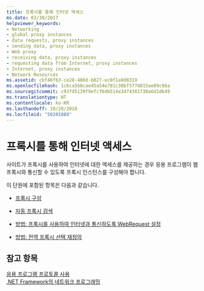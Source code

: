 ```yaml
---
title: 프록시를 통해 인터넷 액세스
ms.date: 03/30/2017
helpviewer_keywords:
- Networking
- global proxy instances
- data requests, proxy instances
- sending data, proxy instances
- Web proxy
- receiving data, proxy instances
- requesting data from Internet, proxy instances
- Internet, proxy instances
- Network Resources
ms.assetid: cbf46f63-ce28-486d-b827-ec0f1a9d8319
ms.openlocfilehash: 1c6ca568cae45a54e781c30bf5774015ae09c98a
ms.sourcegitcommit: c93fd5139f9efcf6db514e3474301738a6d1d649
ms.translationtype: HT
ms.contentlocale: ko-KR
ms.lasthandoff: 10/28/2018
ms.locfileid: "50201888"
---
```

# <a name="accessing-the-internet-through-a-proxy"></a>프록시를 통해 인터넷 액세스
사이트가 프록시를 사용하여 인터넷에 대한 액세스를 제공하는 경우 응용 프로그램이 웹 프록시와 통신할 수 있도록 프록시 인스턴스를 구성해야 합니다.  
  
 이 단원에 포함된 항목은 다음과 같습니다.  
  
-   [프록시 구성](../../../docs/framework/network-programming/proxy-configuration.md)  
  
-   [자동 프록시 검색](../../../docs/framework/network-programming/automatic-proxy-detection.md)  
  
-   [방법: 프록시를 사용하여 인터넷과 통신하도록 WebRequest 설정](../../../docs/framework/network-programming/how-to-enable-a-webrequest-to-use-a-proxy-to-communicate-with-the-internet.md)  
  
-   [방법: 전역 프록시 선택 재정의](../../../docs/framework/network-programming/how-to-override-a-global-proxy-selection.md)  
  
## <a name="see-also"></a>참고 항목  
 [응용 프로그램 프로토콜 사용](../../../docs/framework/network-programming/using-application-protocols.md)  
 [.NET Framework의 네트워크 프로그래밍](../../../docs/framework/network-programming/index.md)
